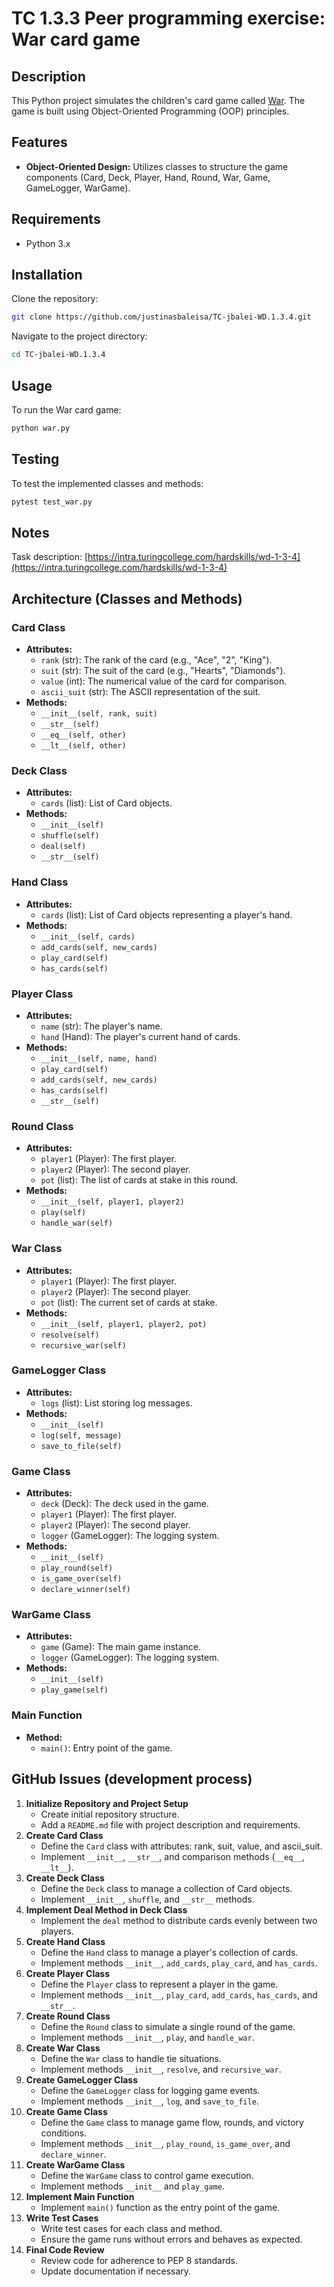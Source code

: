 # TC 1.3.3 Peer programming exercise: War card game

## Description

This Python project simulates the children's card game called [War](https://en.wikipedia.org/wiki/War_(card_game)). The game is built using Object-Oriented Programming (OOP) principles.

## Features

- **Object-Oriented Design:** Utilizes classes to structure the game components (Card, Deck, Player, Hand, Round, War, Game, GameLogger, WarGame).

## Requirements

- Python 3.x

## Installation

Clone the repository:

```sh
git clone https://github.com/justinasbaleisa/TC-jbalei-WD.1.3.4.git
```

Navigate to the project directory:

```sh
cd TC-jbalei-WD.1.3.4
```

## Usage

To run the War card game:

```sh
python war.py
```

## Testing

To test the implemented classes and methods:

```sh
pytest test_war.py
```

## Notes

Task description: [https://intra.turingcollege.com/hardskills/wd-1-3-4](https://intra.turingcollege.com/hardskills/wd-1-3-4)


## Architecture (Classes and Methods)



### Card Class
- **Attributes:**
  - `rank` (str): The rank of the card (e.g., "Ace", "2", "King").
  - `suit` (str): The suit of the card (e.g., "Hearts", "Diamonds").
  - `value` (int): The numerical value of the card for comparison.
  - `ascii_suit` (str): The ASCII representation of the suit.
- **Methods:**
  - `__init__(self, rank, suit)`
  - `__str__(self)`
  - `__eq__(self, other)`
  - `__lt__(self, other)`

### Deck Class
- **Attributes:**
  - `cards` (list): List of Card objects.
- **Methods:**
  - `__init__(self)`
  - `shuffle(self)`
  - `deal(self)`
  - `__str__(self)`

### Hand Class
- **Attributes:**
  - `cards` (list): List of Card objects representing a player's hand.
- **Methods:**
  - `__init__(self, cards)`
  - `add_cards(self, new_cards)`
  - `play_card(self)`
  - `has_cards(self)`

### Player Class
- **Attributes:**
  - `name` (str): The player's name.
  - `hand` (Hand): The player's current hand of cards.
- **Methods:**
  - `__init__(self, name, hand)`
  - `play_card(self)`
  - `add_cards(self, new_cards)`
  - `has_cards(self)`
  - `__str__(self)`

### Round Class
- **Attributes:**
  - `player1` (Player): The first player.
  - `player2` (Player): The second player.
  - `pot` (list): The list of cards at stake in this round.
- **Methods:**
  - `__init__(self, player1, player2)`
  - `play(self)`
  - `handle_war(self)`

### War Class
- **Attributes:**
  - `player1` (Player): The first player.
  - `player2` (Player): The second player.
  - `pot` (list): The current set of cards at stake.
- **Methods:**
  - `__init__(self, player1, player2, pot)`
  - `resolve(self)`
  - `recursive_war(self)`

### GameLogger Class
- **Attributes:**
  - `logs` (list): List storing log messages.
- **Methods:**
  - `__init__(self)`
  - `log(self, message)`
  - `save_to_file(self)`

### Game Class
- **Attributes:**
  - `deck` (Deck): The deck used in the game.
  - `player1` (Player): The first player.
  - `player2` (Player): The second player.
  - `logger` (GameLogger): The logging system.
- **Methods:**
  - `__init__(self)`
  - `play_round(self)`
  - `is_game_over(self)`
  - `declare_winner(self)`

### WarGame Class
- **Attributes:**
  - `game` (Game): The main game instance.
  - `logger` (GameLogger): The logging system.
- **Methods:**
  - `__init__(self)`
  - `play_game(self)`

### Main Function
- **Method:**
  - `main()`: Entry point of the game.

## GitHub Issues (development process)

1. **Initialize Repository and Project Setup**
   - Create initial repository structure.
   - Add a `README.md` file with project description and requirements.
2. **Create Card Class**
   - Define the `Card` class with attributes: rank, suit, value, and ascii_suit.
   - Implement `__init__`, `__str__`, and comparison methods (`__eq__`, `__lt__`).
3. **Create Deck Class**
   - Define the `Deck` class to manage a collection of Card objects.
   - Implement `__init__`, `shuffle`, and `__str__` methods.
4. **Implement Deal Method in Deck Class**
   - Implement the `deal` method to distribute cards evenly between two players.
5. **Create Hand Class**
   - Define the `Hand` class to manage a player's collection of cards.
   - Implement methods `__init__`, `add_cards`, `play_card`, and `has_cards`.
6. **Create Player Class**
   - Define the `Player` class to represent a player in the game.
   - Implement methods `__init__`, `play_card`, `add_cards`, `has_cards`, and `__str__`.
7. **Create Round Class**
   - Define the `Round` class to simulate a single round of the game.
   - Implement methods `__init__`, `play`, and `handle_war`.
8. **Create War Class**
   - Define the `War` class to handle tie situations.
   - Implement methods `__init__`, `resolve`, and `recursive_war`.
9. **Create GameLogger Class**
   - Define the `GameLogger` class for logging game events.
   - Implement methods `__init__`, `log`, and `save_to_file`.
10. **Create Game Class**
    - Define the `Game` class to manage game flow, rounds, and victory conditions.
    - Implement methods `__init__`, `play_round`, `is_game_over`, and `declare_winner`.
11. **Create WarGame Class**
    - Define the `WarGame` class to control game execution.
    - Implement methods `__init__` and `play_game`.
12. **Implement Main Function**
    - Implement `main()` function as the entry point of the game.
13. **Write Test Cases**
    - Write test cases for each class and method.
    - Ensure the game runs without errors and behaves as expected.
14. **Final Code Review**
    - Review code for adherence to PEP 8 standards.
    - Update documentation if necessary.